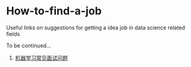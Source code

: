 # How-to-find-a-job
Useful links on suggestions for getting a idea job in data science related fields

To be continued...

1. [机器学习常见面试问题](http://www.cnblogs.com/tornadomeet/p/3395593.html)
